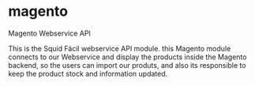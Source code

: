 magento
=======

Magento Webservice API

This is the Squid Fácil webservice API module. this Magento module connects to
our Webservice and display the products inside the Magento backend, so the users
can import our produts, and also its responsible to keep the product stock and
information updated.
